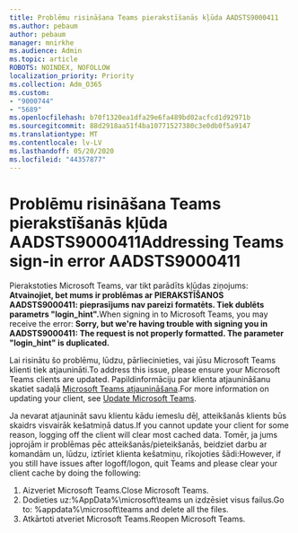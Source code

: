 ```yaml
---
title: Problēmu risināšana Teams pierakstīšanās kļūda AADSTS9000411
ms.author: pebaum
author: pebaum
manager: mnirkhe
ms.audience: Admin
ms.topic: article
ROBOTS: NOINDEX, NOFOLLOW
localization_priority: Priority
ms.collection: Adm_O365
ms.custom:
- "9000744"
- "5689"
ms.openlocfilehash: b70f1320ea1dfa29e6fa489bd02acfcd1d92971b
ms.sourcegitcommit: 88d2918aa51f4ba10771527380c3e0db0f5a9147
ms.translationtype: MT
ms.contentlocale: lv-LV
ms.lasthandoff: 05/20/2020
ms.locfileid: "44357877"
---
```

# <a name="addressing-teams-sign-in-error-aadsts9000411"></a><span data-ttu-id="5913f-102">Problēmu risināšana Teams pierakstīšanās kļūda AADSTS9000411</span><span class="sxs-lookup"><span data-stu-id="5913f-102">Addressing Teams sign-in error AADSTS9000411</span></span>

<span data-ttu-id="5913f-103">Pierakstoties Microsoft Teams, var tikt parādīts kļūdas ziņojums: **Atvainojiet, bet mums ir problēmas ar PIERAKSTĪŠANOS AADSTS9000411: pieprasījums nav pareizi formatēts. Tiek dublēts parametrs "login_hint".**</span><span class="sxs-lookup"><span data-stu-id="5913f-103">When signing in to Microsoft Teams, you may receive the error: **Sorry, but we're having trouble with signing you in AADSTS9000411: The request is not properly formatted. The parameter "login_hint" is duplicated.**</span></span>

<span data-ttu-id="5913f-104">Lai risinātu šo problēmu, lūdzu, pārliecinieties, vai jūsu Microsoft Teams klienti tiek atjaunināti.</span><span class="sxs-lookup"><span data-stu-id="5913f-104">To address this issue, please ensure your Microsoft Teams clients are updated.</span></span> <span data-ttu-id="5913f-105">Papildinformāciju par klienta atjaunināšanu skatiet sadaļā [Microsoft Teams atjaunināšana](https://support.office.com/article/Update-Microsoft-Teams-535a8e4b-45f0-4f6c-8b3d-91bca7a51db1).</span><span class="sxs-lookup"><span data-stu-id="5913f-105">For more information on updating your client, see [Update Microsoft Teams](https://support.office.com/article/Update-Microsoft-Teams-535a8e4b-45f0-4f6c-8b3d-91bca7a51db1).</span></span>

<span data-ttu-id="5913f-106">Ja nevarat atjaunināt savu klientu kādu iemeslu dēļ, atteikšanās klients būs skaidrs visvairāk kešatmiņā datus.</span><span class="sxs-lookup"><span data-stu-id="5913f-106">If you cannot update your client for some reason, logging off the client will clear most cached data.</span></span> <span data-ttu-id="5913f-107">Tomēr, ja jums joprojām ir problēmas pēc atteikšanās/pieteikšanās, beidziet darbu ar komandām un, lūdzu, iztīriet klienta kešatmiņu, rīkojoties šādi:</span><span class="sxs-lookup"><span data-stu-id="5913f-107">However, if you still have issues after logoff/logon, quit Teams and please clear your client cache by doing the following:</span></span>
1. <span data-ttu-id="5913f-108">Aizveriet Microsoft Teams.</span><span class="sxs-lookup"><span data-stu-id="5913f-108">Close Microsoft Teams.</span></span>
2. <span data-ttu-id="5913f-109">Dodieties uz:%AppData%\microsoft\teams un izdzēsiet visus failus.</span><span class="sxs-lookup"><span data-stu-id="5913f-109">Go to: %appdata%\microsoft\teams and delete all the files.</span></span>
3. <span data-ttu-id="5913f-110">Atkārtoti atveriet Microsoft Teams.</span><span class="sxs-lookup"><span data-stu-id="5913f-110">Reopen Microsoft Teams.</span></span>
